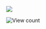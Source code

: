 
<img align="center" src="https://github-readme-stats.vercel.app/api/top-langs/?username=LudoDash&theme=dark">

![View count](https://komarev.com/ghpvc/?username=LudoDash&color=blueviolet)
